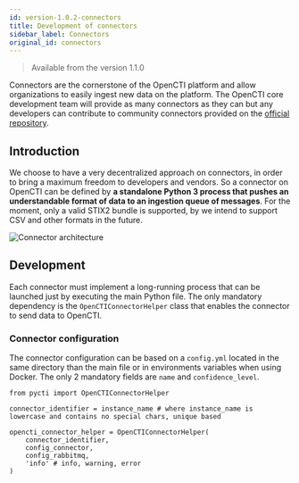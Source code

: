 ```yaml
---
id: version-1.0.2-connectors
title: Development of connectors
sidebar_label: Connectors
original_id: connectors
---
```


> Available from the version 1.1.0

Connectors are the cornerstone of the OpenCTI platform and allow organizations to easily ingest new data on the platform. The OpenCTI core development team will provide as many connectors as they can but any developers can contribute to community connectors provided on the [official repository](https://github.com/OpenCTI-Platform/connectors).

## Introduction

We choose to have a very decentralized approach on connectors, in order to bring a maximum freedom to developers and vendors. So a connector on OpenCTI can be defined by **a standalone Python 3 process that pushes an understandable format of data to an ingestion queue of messages**. For the moment, only a valid STIX2 bundle is supported, by we intend to support CSV and other formats in the future.

![Connector architecture](assets/development/connector_architecture.png "Connector architecture")

## Development

Each connector must implement a long-running process that can be launched just by executing the main Python file. The only mandatory dependency is the `OpenCTIConnectorHelper` class that enables the connector to send data to OpenCTI.

### Connector configuration

The connector configuration can be based on a `config.yml` located in the same directory than the main file or in environments variables when using Docker. The only 2 mandatory fields are `name` and `confidence_level`. 


```
from pycti import OpenCTIConnectorHelper

connector_identifier = instance_name # where instance_name is lowercase and contains no special chars, unique based 

opencti_connector_helper = OpenCTIConnectorHelper(
	connector_identifier,
    config_connector,
    config_rabbitmq,
    'info' # info, warning, error
)
```